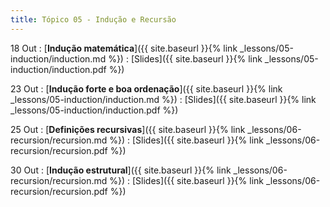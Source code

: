 ```yaml
---
title: Tópico 05 - Indução e Recursão
---
```


18 Out
: [**Indução matemática**]({{ site.baseurl }}{% link _lessons/05-induction/induction.md %})
  : [Slides]({{ site.baseurl }}{% link _lessons/05-induction/induction.pdf %})

23 Out
: [**Indução forte e boa ordenação**]({{ site.baseurl }}{% link _lessons/05-induction/induction.md %})
  : [Slides]({{ site.baseurl }}{% link _lessons/05-induction/induction.pdf %})

25 Out
: [**Definições recursivas**]({{ site.baseurl }}{% link _lessons/06-recursion/recursion.md %})
  : [Slides]({{ site.baseurl }}{% link _lessons/06-recursion/recursion.pdf %})

30 Out
: [**Indução estrutural**]({{ site.baseurl }}{% link _lessons/06-recursion/recursion.md %})
  : [Slides]({{ site.baseurl }}{% link _lessons/06-recursion/recursion.pdf %})
